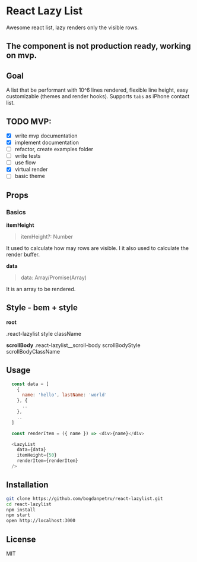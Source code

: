 # React Lazy List

Awesome react list, lazy renders only the visible rows.

## The component is not production ready, working on mvp.

## Goal
A list that be performant with 10^6 lines rendered, flexible line height, easy customizable (themes and render hooks). Supports `tabs` as iPhone contact list.

## TODO MVP:
- [x] write mvp documentation
- [x] implement documentation
- [ ] refactor, create examples folder
- [ ] write tests
- [ ] use flow
- [x] virtual render
- [ ] basic theme

## Props

### Basics

**itemHeight**
> itemHeight?: Number

It used to calculate how may rows are visible. I it also used to calculate the render buffer.

**data**
> data: Array/Promise(Array)

It is an array to be rendered.



## Style - bem + style

**root**

.react-lazylist
style
className


**scrollBody**
.react-lazylist__scroll-body
scrollBodyStyle
scrollBodyClassName



## Usage

```js
  const data = [
    {
      name: 'hello', lastName: 'world'
    }, {
      ..
    },
    ..
  ]

  const renderItem = ({ name }) => <div>{name}</div>

  <LazyList
    data={data}
    itemHeight={50}
    renderItem={renderItem}
  />
```

## Installation

```bash
git clone https://github.com/bogdanpetru/react-lazylist.git
cd react-lazylist
npm install
npm start
open http://localhost:3000
```

## License
MIT
